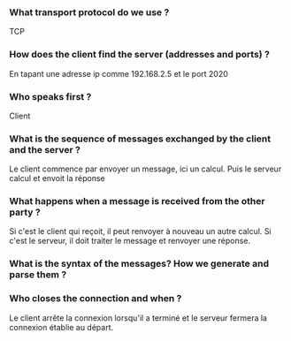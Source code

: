 ### What transport protocol do we use ?

TCP

### How does the client find the server (addresses and ports) ?

En tapant une adresse ip comme 192.168.2.5 et le port 2020

### Who speaks first ?

Client

### What is the sequence of messages exchanged by the client and the server ?

Le client commence par envoyer un message, ici un calcul. Puis le serveur calcul et envoit la réponse

### What happens when a message is received from the other party ?

Si c'est le client qui reçoit, il peut renvoyer à nouveau un autre calcul. Si c'est le serveur, il doit traiter le message et renvoyer une réponse.

### What is the syntax of the messages? How we generate and parse them ? 

### Who closes the connection and when ?

Le client arrête la connexion lorsqu'il a terminé et le serveur fermera la connexion établie au départ.